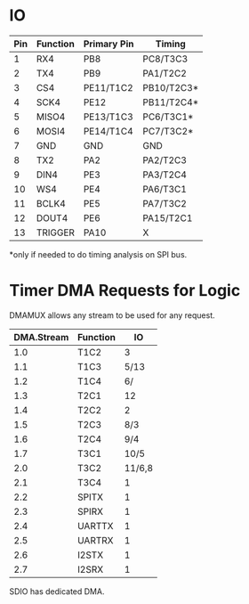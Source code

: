 

# IO
| Pin | Function | Primary Pin | Timing     |
|-----|----------|-------------|------------|
| 1   | RX4      | PB8         | PC8/T3C3   |
| 2   | TX4      | PB9         | PA1/T2C2   |
| 3   | CS4      | PE11/T1C2   | PB10/T2C3* |
| 4   | SCK4     | PE12        | PB11/T2C4* |
| 5   | MISO4    | PE13/T1C3   | PC6/T3C1*  |
| 6   | MOSI4    | PE14/T1C4   | PC7/T3C2*  |
| 7   | GND      | GND         | GND        |
| 8   | TX2      | PA2         | PA2/T2C3   |
| 9   | DIN4     | PE3         | PA3/T2C4   |
| 10  | WS4      | PE4         | PA6/T3C1   |
| 11  | BCLK4    | PE5         | PA7/T3C2   |
| 12  | DOUT4    | PE6         | PA15/T2C1  |
| 13  | TRIGGER  | PA10        | X          |

*only if needed to do timing analysis on SPI bus.


# Timer DMA Requests for Logic

DMAMUX allows any stream to be used for any request.

| DMA.Stream | Function | IO     |
|------------|----------|--------|
| 1.0        | T1C2     | 3      |
| 1.1        | T1C3     | 5/13   |
| 1.2        | T1C4     | 6/     |
| 1.3        | T2C1     | 12     |
| 1.4        | T2C2     | 2      |
| 1.5        | T2C3     | 8/3    |
| 1.6        | T2C4     | 9/4    |
| 1.7        | T3C1     | 10/5   |
| 2.0        | T3C2     | 11/6,8 |
| 2.1        | T3C4     | 1      |
| 2.2        | SPITX    | 1      |
| 2.3        | SPIRX    | 1      |
| 2.4        | UARTTX   | 1      |
| 2.5        | UARTRX   | 1      |
| 2.6        | I2STX    | 1      |
| 2.7        | I2SRX    | 1      |

SDIO has dedicated DMA.